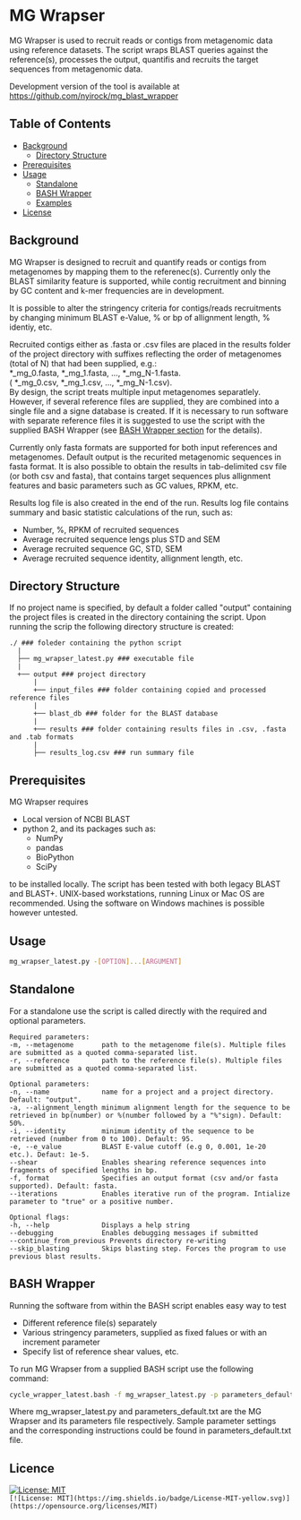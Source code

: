 # MG Wrapser



MG Wrapser is used to recruit reads or contigs from metagenomic data using reference datasets. The script wraps BLAST queries against the reference(s), processes the output, quantifis and recruits the target sequences from metagenomic data.

Development version of the tool is available at <https://github.com/nyirock/mg_blast_wrapper>

## Table of Contents

- [Background](#background)
  - [Directory Structure](#directory-structure)
- [Prerequisites](#prerequisites)
- [Usage](#usage)
  - [Standalone](#standalone)
  - [BASH Wrapper](#bash-wrapper)
  - [Examples](#examples)
- [License](#license)


## Background

MG Wrapser is designed to recruit and quantify reads or contigs from metagenomes by mapping them to the referenec(s). Currently only the BLAST similarity feature is supported, while contig recruitment and binning by GC content and k-mer frequencies are in development.

It is possible to alter the stringency criteria for contigs/reads recruitments by changing minimum BLAST e-Value, % or bp of allignment length, % identiy, etc.

Recruited contigs either as .fasta or .csv files are placed in the results folder of the project directory with suffixes reflecting the order of metagenomes (total of N) that had been supplied, e.g.:<br /> \*_mg_0.fasta, \*_mg_1.fasta, ..., \*_mg_N-1.fasta.<br />( \*_mg_0.csv, \*_mg_1.csv, ..., \*_mg_N-1.csv).<br /> By design, the script treats multiple input metagenomes separatlely. However, if several reference files are supplied, they are combined into a single file and a signe database is created. If it is necessary to run software with separate reference files it is suggested to use the script with the supplied BASH Wrapper (see [BASH Wrapper section](#bash-wrapper) for the details).

Currently only fasta formats are supported for both input references and metagenomes. Default output is the recurited metagenomic sequences in fasta format. It is also possible to obtain the results in tab-delimited csv file (or both csv and fasta), that contains target sequences plus allignment features and basic parameters such as GC values, RPKM, etc.

Results log file is also created in the end of the run. Results log file contains summary and basic statistic calculations of the run, such as:
- Number, %, RPKM of recruited sequences
- Average recruited sequence lengs plus STD and SEM
- Average recruited sequence GC, STD, SEM
- Average recruited sequence identity, allignment length, etc.

## Directory Structure

If no project name is specified, by default a folder called "output" containing the project files is created in the directory containing the script.
Upon running the scrip the following directory structure is created:

``` 
./ ### foleder containing the python script
  |
  ├── mg_wrapser_latest.py ### executable file
  |
  +── output ### project directory
      |
      +── input_files ### folder containing copied and processed reference files
      |  
      +── blast_db ### folder for the BLAST database
      |  
      +── results ### folder containing results files in .csv, .fasta and .tab formats
      |   
      ├── results_log.csv ### run summary file
```

## Prerequisites

MG Wrapser requires 
* Local version of NCBI BLAST
* python 2, and its packages such as: 
  * NumPy
  * pandas 
  * BioPython 
  * SciPy <br />
  
to be installed locally. The script has been tested with both legacy BLAST and BLAST+. UNIX-based workstations, running Linux or Mac OS are recommended. Using the software on Windows machines is possible however untested.


## Usage

```bash
mg_wrapser_latest.py -[OPTION]...[ARGUMENT]
````


## Standalone
For a standalone use the script is called directly with the required and optional parameters.
```
Required parameters:
-m, --metagenome       path to the metagenome file(s). Multiple files are submitted as a quoted comma-separated list.
-r, --reference        path to the reference file(s). Multiple files are submitted as a quoted comma-separated list.

Optional parameters:
-n, --name             name for a project and a project directory. Default: "output".
-a, --alignment_length minimum alignment length for the sequence to be retrieved in bp(number) or %(number followed by a "%"sign). Default: 50%.
-i, --identity         minimum identity of the sequence to be retrieved (number from 0 to 100). Default: 95.
-e, --e_value          BLAST E-value cutoff (e.g 0, 0.001, 1e-20 etc.). Defaut: 1e-5.
--shear                Enables shearing reference sequences into fragments of specified lengths in bp.
-f, format             Specifies an output format (csv and/or fasta supported). Default: fasta.
--iterations           Enables iterative run of the program. Intialize parameter to "true" or a positive number.

Optional flags:
-h, --help             Displays a help string        
--debugging            Enables debugging messages if submitted
--continue_from_previous Prevents directory re-writing
--skip_blasting        Skips blasting step. Forces the program to use previous blast results.
```
 
## BASH Wrapper
Running the software from within the BASH script enables easy way to test
* Different reference file(s) separately
* Various stringency parameters, supplied as fixed falues or with an increment parameter
* Specify list of reference shear values, etc.


To run MG Wrapser from a supplied BASH script use the following command:
```bash
cycle_wrapper_latest.bash -f mg_wrapser_latest.py -p parameters_default.txt
```
Where mg_wrapser_latest.py and parameters_default.txt are the MG Wrapser and its parameters file respectively. Sample parameter settings and the corresponding instructions could be found in parameters_default.txt file.

## Licence
[![License: MIT](https://img.shields.io/badge/License-MIT-yellow.svg)](https://opensource.org/licenses/MIT)  
`[![License: MIT](https://img.shields.io/badge/License-MIT-yellow.svg)](https://opensource.org/licenses/MIT)`
